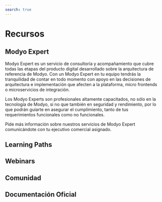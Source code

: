 ```yaml
---
search: true
---
```


# Recursos

## Modyo Expert

Modyo Expert es un servicio de consultoría y acompañamiento que cubre todas las etapas del producto digital desarrollado
sobre la arquitectura de referencia de Modyo. Con un Modyo Expert en tu equipo tendrás la tranquilidad de contar en todo
momento con apoyo en las decisiones de arquitectura e implementación que afecten a la plataforma, micro frontends o
microservicios de integración.

Los Modyo Experts son profesionales altamente capacitados, no sólo en la tecnología de Modyo, si no que también en
seguridad y rendimiento, por lo que podrán guiarte en asegurar el cumplimiento, tanto de tus requerimientos funcionales
como no funcionales.

Pide más información sobre nuestros servicios de Modyo Expert comunicándote con tu ejecutivo comercial asignado.

## Learning Paths

## Webinars

## Comunidad

## Documentación Oficial
